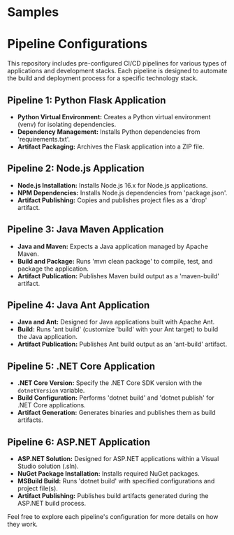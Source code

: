 # Samples

# Pipeline Configurations

This repository includes pre-configured CI/CD pipelines for various types of applications and development stacks. Each pipeline is designed to automate the build and deployment process for a specific technology stack.

## Pipeline 1: Python Flask Application

- **Python Virtual Environment:** Creates a Python virtual environment (venv) for isolating dependencies.
- **Dependency Management:** Installs Python dependencies from 'requirements.txt'.
- **Artifact Packaging:** Archives the Flask application into a ZIP file.

## Pipeline 2: Node.js Application

- **Node.js Installation:** Installs Node.js 16.x for Node.js applications.
- **NPM Dependencies:** Installs Node.js dependencies from 'package.json'.
- **Artifact Publishing:** Copies and publishes project files as a 'drop' artifact.

## Pipeline 3: Java Maven Application

- **Java and Maven:** Expects a Java application managed by Apache Maven.
- **Build and Package:** Runs 'mvn clean package' to compile, test, and package the application.
- **Artifact Publication:** Publishes Maven build output as a 'maven-build' artifact.

## Pipeline 4: Java Ant Application

- **Java and Ant:** Designed for Java applications built with Apache Ant.
- **Build:** Runs 'ant build' (customize 'build' with your Ant target) to build the Java application.
- **Artifact Publication:** Publishes Ant build output as an 'ant-build' artifact.

## Pipeline 5: .NET Core Application

- **.NET Core Version:** Specify the .NET Core SDK version with the `dotnetVersion` variable.
- **Build Configuration:** Performs 'dotnet build' and 'dotnet publish' for .NET Core applications.
- **Artifact Generation:** Generates binaries and publishes them as build artifacts.

## Pipeline 6: ASP.NET Application

- **ASP.NET Solution:** Designed for ASP.NET applications within a Visual Studio solution (.sln).
- **NuGet Package Installation:** Installs required NuGet packages.
- **MSBuild Build:** Runs 'dotnet build' with specified configurations and project file(s).
- **Artifact Publishing:** Publishes build artifacts generated during the ASP.NET build process.


Feel free to explore each pipeline's configuration for more details on how they work.
